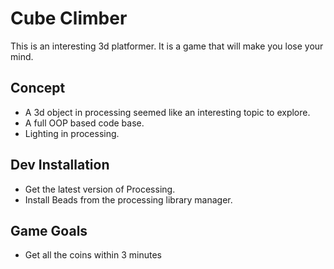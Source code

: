 # Cube Climber
This is an interesting 3d platformer. It is a game that will make you lose your mind.

## Concept
- A 3d object in processing seemed like an interesting topic to explore.
- A full OOP based code base.
- Lighting in processing.

## Dev Installation
- Get the latest version of Processing.
- Install Beads from the processing library manager.

## Game Goals
- Get all the coins within 3 minutes
